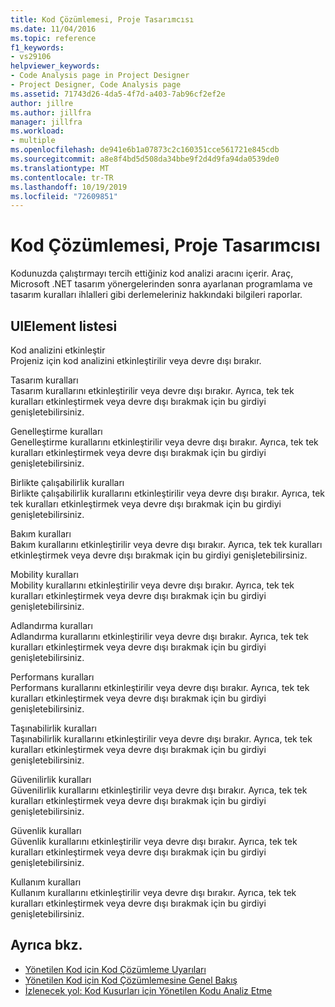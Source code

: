 ```yaml
---
title: Kod Çözümlemesi, Proje Tasarımcısı
ms.date: 11/04/2016
ms.topic: reference
f1_keywords:
- vs29106
helpviewer_keywords:
- Code Analysis page in Project Designer
- Project Designer, Code Analysis page
ms.assetid: 71743d26-4da5-4f7d-a403-7ab96cf2ef2e
author: jillre
ms.author: jillfra
manager: jillfra
ms.workload:
- multiple
ms.openlocfilehash: de941e6b1a07873c2c160351cce561721e845cdb
ms.sourcegitcommit: a8e8f4bd5d508da34bbe9f2d4d9fa94da0539de0
ms.translationtype: MT
ms.contentlocale: tr-TR
ms.lasthandoff: 10/19/2019
ms.locfileid: "72609851"
---
```

# <a name="code-analysis-project-designer"></a>Kod Çözümlemesi, Proje Tasarımcısı

Kodunuzda çalıştırmayı tercih ettiğiniz kod analizi aracını içerir. Araç, Microsoft .NET tasarım yönergelerinden sonra ayarlanan programlama ve tasarım kuralları ihlalleri gibi derlemeleriniz hakkındaki bilgileri raporlar.

## <a name="uielement-list"></a>UIElement listesi

Kod analizini etkinleştir \
Projeniz için kod analizini etkinleştirilir veya devre dışı bırakır.

Tasarım kuralları \
Tasarım kurallarını etkinleştirilir veya devre dışı bırakır. Ayrıca, tek tek kuralları etkinleştirmek veya devre dışı bırakmak için bu girdiyi genişletebilirsiniz.

Genelleştirme kuralları \
Genelleştirme kurallarını etkinleştirilir veya devre dışı bırakır. Ayrıca, tek tek kuralları etkinleştirmek veya devre dışı bırakmak için bu girdiyi genişletebilirsiniz.

Birlikte çalışabilirlik kuralları \
Birlikte çalışabilirlik kurallarını etkinleştirilir veya devre dışı bırakır. Ayrıca, tek tek kuralları etkinleştirmek veya devre dışı bırakmak için bu girdiyi genişletebilirsiniz.

Bakım kuralları \
Bakım kurallarını etkinleştirilir veya devre dışı bırakır. Ayrıca, tek tek kuralları etkinleştirmek veya devre dışı bırakmak için bu girdiyi genişletebilirsiniz.

Mobility kuralları \
Mobility kurallarını etkinleştirilir veya devre dışı bırakır. Ayrıca, tek tek kuralları etkinleştirmek veya devre dışı bırakmak için bu girdiyi genişletebilirsiniz.

Adlandırma kuralları \
Adlandırma kurallarını etkinleştirilir veya devre dışı bırakır. Ayrıca, tek tek kuralları etkinleştirmek veya devre dışı bırakmak için bu girdiyi genişletebilirsiniz.

Performans kuralları \
Performans kurallarını etkinleştirilir veya devre dışı bırakır. Ayrıca, tek tek kuralları etkinleştirmek veya devre dışı bırakmak için bu girdiyi genişletebilirsiniz.

Taşınabilirlik kuralları \
Taşınabilirlik kurallarını etkinleştirilir veya devre dışı bırakır. Ayrıca, tek tek kuralları etkinleştirmek veya devre dışı bırakmak için bu girdiyi genişletebilirsiniz.

Güvenilirlik kuralları \
Güvenilirlik kurallarını etkinleştirilir veya devre dışı bırakır. Ayrıca, tek tek kuralları etkinleştirmek veya devre dışı bırakmak için bu girdiyi genişletebilirsiniz.

Güvenlik kuralları \
Güvenlik kurallarını etkinleştirilir veya devre dışı bırakır. Ayrıca, tek tek kuralları etkinleştirmek veya devre dışı bırakmak için bu girdiyi genişletebilirsiniz.

Kullanım kuralları \
Kullanım kurallarını etkinleştirilir veya devre dışı bırakır. Ayrıca, tek tek kuralları etkinleştirmek veya devre dışı bırakmak için bu girdiyi genişletebilirsiniz.

## <a name="see-also"></a>Ayrıca bkz.

- [Yönetilen Kod için Kod Çözümleme Uyarıları](../../code-quality/code-analysis-for-managed-code-warnings.md)
- [Yönetilen Kod için Kod Çözümlemesine Genel Bakış](../../code-quality/code-analysis-for-managed-code-overview.md)
- [İzlenecek yol: Kod Kusurları için Yönetilen Kodu Analiz Etme](../../code-quality/walkthrough-analyzing-managed-code-for-code-defects.md)